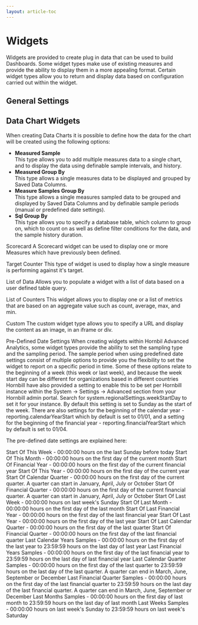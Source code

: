 ```yaml
---
layout: article-toc
---
```

# Widgets
Widgets are provided to create plug in data that can be used to build Dashboards. Some widget types make use of existing measures and provide the ability to display them in a more appealing format. Certain widget types allow you to return and display data based on configuration carried out within the widget.

## General Settings
## Data Chart Widgets
When creating Data Charts it is possible to define how the data for the chart will be created using the following options:

* **Measured Sample**<br>This type allows you to add multiple measures data to a single chart, and to display the data using definable sample intervals, and history.
* **Measured Group By**<br>This type allows a single measures data to be displayed and grouped by Saved Data Columns.
* **Measure Samples Group By**<br>This type allows a single measures sampled data to be grouped and displayed by Saved Data Columns and by definable sample periods (manual or predefined date settings).
* **Sql Group By**<br>This type allows you to specify a database table, which column to group on, which to count on as well as define filter conditions for the data, and the sample history duration.

Scorecard
A Scorecard widget can be used to display one or more Measures which have previously been defined.

Target Counter
This type of widget is used to display how a single measure is performing against it's target.

List of Data
Allows you to populate a widget with a list of data based on a user defined table query.

List of Counters
This widget allows you to display one or a list of metrics that are based on an aggregate value such as count, average, max, and min.

Custom
The custom widget type allows you to specify a URL and display the content as an image, in an iframe or div.

Pre-Defined Date Settings
When creating widgets within Hornbil Advanced Analytics, some widget types provide the ability to set the sampling type and the sampling period. The sample period when using predefined date settings consist of multiple options to provide you the flexibility to set the widget to report on a specific period in time. Some of these options relate to the beginning of a week (this week or last week), and because the week start day can be different for organizations based in different countries Hornbill have also provided a setting to enable this to be set per Hornbill instance within the System -> Settings -> Advanced section from your Hornbill admin portal. Search for system.regionalSettings.weekStartDay to set it for your instance. By default this setting is set to Sunday as the start of the week. There are also settings for the beginning of the calendar year - reporting.calendarYearStart which by default is set to 01/01, and a setting for the beginning of the financial year - reporting.financialYearStart which by default is set to 01/04.

The pre-defined date settings are explained here:

Start Of This Week - 00:00:00 hours on the last Sunday before today
Start Of This Month - 00:00:00 hours on the first day of the current month
Start Of Financial Year - 00:00:00 hours on the first day of the current financial year
Start Of This Year - 00:00:00 hours on the first day of the current year
Start Of Calendar Quarter - 00:00:00 hours on the first day of the current quarter. A quarter can start in January, April, July or October
Start Of Financial Quarter - 00:00:00 hours on the first day of the current financial quarter. A quarter can start in January, April, July or October
Start Of Last Week - 00:00:00 hours on last week's Sunday
Start Of Last Month - 00:00:00 hours on the first day of the last month
Start Of Last Financial Year - 00:00:00 hours on the first day of the last financial year
Start Of Last Year - 00:00:00 hours on the first day of the last year
Start Of Last Calendar Quarter - 00:00:00 hours on the first day of the last quarter
Start Of Financial Quarter - 00:00:00 hours on the first day of the last financial quarter
Last Calendar Years Samples - 00:00:00 hours on the first day of the last year to 23:59:59 hours on the last day of last year
Last Financial Years Samples - 00:00:00 hours on the first day of the last financial year to 23:59:59 hours on the last day of last financial year
Last Calendar Quarter Samples - 00:00:00 hours on the first day of the last quarter to 23:59:59 hours on the last day of the last quarter. A quarter can end in March, June, September or December
Last Financial Quarter Samples - 00:00:00 hours on the first day of the last financial quarter to 23:59:59 hours on the last day of the last financial quarter. A quarter can end in March, June, September or December
Last Months Samples - 00:00:00 hours on the first day of last month to 23:59:59 hours on the last day of last month
Last Weeks Samples - 00:00:00 hours on last week's Sunday to 23:59:59 hours on last week's Saturday

<!-- https://wiki.hornbill.com/index.php?title=Widgets -->